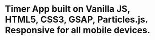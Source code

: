 # Timer App built on Vanilla JS, HTML5, CSS3, GSAP, Particles.js. Responsive for all mobile devices. 
